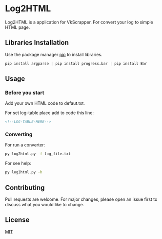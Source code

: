 # Log2HTML

Log2HTML is a application for VkScrapper. For convert your log to simple HTML page.

## Libraries Installation

Use the package manager [pip](https://pip.pypa.io/en/stable/) to install libraries.

```python
pip install argparse | pip install progress.bar | pip install Bar
```

## Usage

### Before you start
Add your own HTML code to defaut.txt.

For set log-table place add to code this line:
```html
<!--LOG-TABLE-HERE-->
```

### Converting
For run a converter:
```bash
py log2html.py -f log_file.txt
```
For see help:
```bash
py log2html.py -h
```

## Contributing
Pull requests are welcome. For major changes, please open an issue first to discuss what you would like to change.

## License
[MIT](https://choosealicense.com/licenses/mit/)